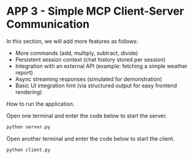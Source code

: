 # APP 3 - Simple MCP Client-Server Communication

In this section, we will add more features as follows:

- More commands (add, multiply, subtract, divide)
- Persistent session context (chat history stored per session)
- Integration with an external API (example: fetching a simple weather report)
- Async streaming responses (simulated for demonstration)
- Basic UI integration hint (via structured output for easy frontend rendering)

How to run the application.

Open one terminal and enter the code below to start the server.

```bash
python server.py
```

Open another terminal and enter the code below to start the client.

```bash
python client.py
```
